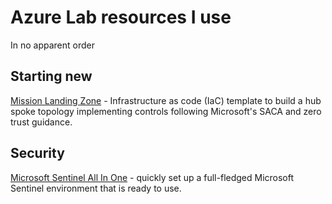 # Azure Lab resources I use
In no apparent order

## Starting new
[Mission Landing Zone](https://aka.ms/mlz) - Infrastructure as code (IaC) template to build a hub spoke topology implementing controls following Microsoft's SACA and zero trust guidance.

## Security
[Microsoft Sentinel All In One](https://github.com/Azure/Azure-Sentinel/tree/master/Tools/Sentinel-All-In-One) - quickly set up a full-fledged Microsoft Sentinel environment that is ready to use.

[]()
